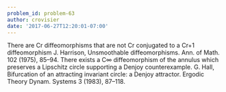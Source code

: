 ```yaml
---
problem_id: problem-63
author: crovisier
date: '2017-06-27T12:20:01-07:00'
---
```

There are Cr diffeomorphisms that are not Cr conjugated to a Cr+1
diffeomorphism J. Harrison, Unsmoothable diffeomorphisms. Ann. of Math. 102
(1975), 85–94. There exists a C∞ diffeomorphism of the annulus which preserves
a Lipschitz circle supporting a Denjoy counterexample. G. Hall, Bifurcation of
an attracting invariant circle: a Denjoy attractor. Ergodic Theory Dynam.
Systems 3 (1983), 87–118.

